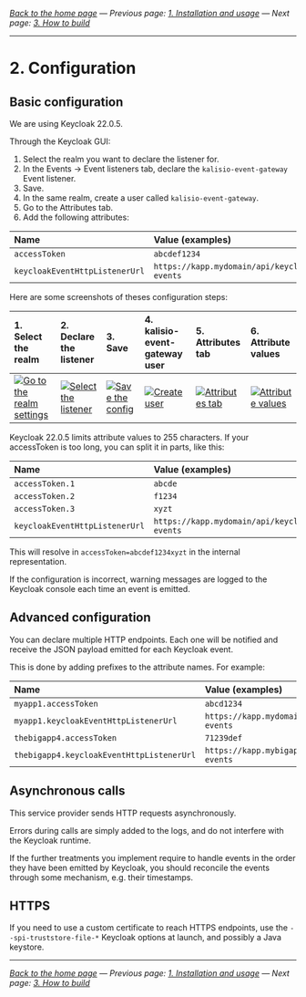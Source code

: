 _[Back to the home page](../README.md)
— Previous page: [1. Installation and usage](./Usage.md)
— Next page: [3. How to build](./Build.md)_

---

# 2. Configuration

## Basic configuration

We are using Keycloak 22.0.5.

Through the Keycloak GUI: 

1. Select the realm you want to declare the
   listener for.
2. In the Events → Event listeners tab, declare
   the `kalisio-event-gateway` Event listener.
3. Save.
4. In the same realm, create a user
   called `kalisio-event-gateway`.
5. Go to the Attributes tab.
6. Add the following attributes:

| Name | Value (examples) |
| :-- | :-- |
| `accessToken` | `abcdef1234` |
| `keycloakEventHttpListenerUrl` | `https://kapp.mydomain/api/keycloak-events` |

Here are some screenshots of theses configuration steps:

| 1. Select the realm | 2. Declare the listener | 3. Save | 4. kalisio-event-gateway user | 5. Attributes tab | 6. Attribute values |
| :-- | :-- | :-- | :-- | :-- | :-- |
| [![Go to the realm settings](https://gitlab.com/avcompris/kalisio/feathers-keycloak-listener-screenshots/-/raw/c607820462d12cb82d1c5206778b7aa6c54a8b42/screenshots/keycloak_setUp/00000008.png)](https://gitlab.com/avcompris/kalisio/feathers-keycloak-listener-screenshots/-/blob/c607820462d12cb82d1c5206778b7aa6c54a8b42/screenshots/keycloak_setUp/00000008.md) | [![Select the listener](https://gitlab.com/avcompris/kalisio/feathers-keycloak-listener-screenshots/-/raw/c607820462d12cb82d1c5206778b7aa6c54a8b42/screenshots/keycloak_setUp/00000011.png)](https://gitlab.com/avcompris/kalisio/feathers-keycloak-listener-screenshots/-/blob/c607820462d12cb82d1c5206778b7aa6c54a8b42/screenshots/keycloak_setUp/00000011.md) |  [![Save the config](https://gitlab.com/avcompris/kalisio/feathers-keycloak-listener-screenshots/-/raw/c607820462d12cb82d1c5206778b7aa6c54a8b42/screenshots/keycloak_setUp/00000013.png)](https://gitlab.com/avcompris/kalisio/feathers-keycloak-listener-screenshots/-/blob/c607820462d12cb82d1c5206778b7aa6c54a8b42/screenshots/keycloak_setUp/00000013.md) | [![Create user](https://gitlab.com/avcompris/kalisio/feathers-keycloak-listener-screenshots/-/raw/c607820462d12cb82d1c5206778b7aa6c54a8b42/screenshots/keycloak_setUp/00000016.png)](https://gitlab.com/avcompris/kalisio/feathers-keycloak-listener-screenshots/-/blob/c607820462d12cb82d1c5206778b7aa6c54a8b42/screenshots/keycloak_setUp/00000016.md) | [![Attributes tab](https://gitlab.com/avcompris/kalisio/feathers-keycloak-listener-screenshots/-/raw/c607820462d12cb82d1c5206778b7aa6c54a8b42/screenshots/keycloak_setUp/00000018.png)](https://gitlab.com/avcompris/kalisio/feathers-keycloak-listener-screenshots/-/blob/c607820462d12cb82d1c5206778b7aa6c54a8b42/screenshots/keycloak_setUp/00000018.md) | [![Attribute values](https://gitlab.com/avcompris/kalisio/feathers-keycloak-listener-screenshots/-/raw/c607820462d12cb82d1c5206778b7aa6c54a8b42/screenshots/keycloak_setUp/00000020.png)](https://gitlab.com/avcompris/kalisio/feathers-keycloak-listener-screenshots/-/blob/c607820462d12cb82d1c5206778b7aa6c54a8b42/screenshots/keycloak_setUp/00000020.md)  |

Keycloak 22.0.5 limits attribute values to 255 characters.
If your accessToken is too long, you can split it in parts, like this:

| Name | Value (examples) |
| :-- | :-- |
| `accessToken.1` | `abcde` |
| `accessToken.2` | `f1234` |
| `accessToken.3` | `xyzt` |
| `keycloakEventHttpListenerUrl` | `https://kapp.mydomain/api/keycloak-events` |

This will resolve in
`accessToken=abcdef1234xyzt` in the internal
representation.

If the configuration is incorrect,
warning messages are logged to
the Keycloak console each time an event is emitted.



## Advanced configuration

You can declare multiple HTTP
endpoints. Each one will be notified
and receive the JSON payload emitted for
each Keycloak event.

This is done by adding prefixes to the attribute
names. For example:

| Name | Value (examples) |
| :-- | :-- |
| `myapp1.accessToken` | `abcd1234` |
| `myapp1.keycloakEventHttpListenerUrl` | `https://kapp.mydomain1/api/keycloak-events` |
| `thebigapp4.accessToken` | `71239def` |
| `thebigapp4.keycloakEventHttpListenerUrl` | `https://kapp.mybigapp4/api/keycloak-events` |


## Asynchronous calls

This service provider sends HTTP requests asynchronously.

Errors during calls
are simply added to the logs, 
and do not interfere
with the Keycloak runtime.

If the further treatments you implement
require to handle events
in the order they have been emitted by Keycloak,
you should reconcile the events through some
mechanism, e.g. their timestamps.


## HTTPS

If you need to use a custom certificate
to reach HTTPS endpoints,
use the `--spi-truststore-file-*` Keycloak options
at launch, and possibly a Java keystore.



---


_[Back to the home page](../README.md)
— Previous page: [1. Installation and usage](./Usage.md)
— Next page: [3. How to build](./Build.md)_
